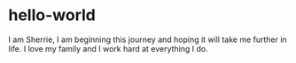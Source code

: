 # hello-world

I am Sherrie, I am beginning this journey and hoping it will take me further in life.
I love my family and I work hard at everything I do. 
